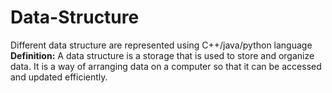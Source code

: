 # Data-Structure
Different data structure are represented using C++/java/python language
<br>
<b>Definition:</b>
A data structure is a storage that is used to store and organize data. It is a way of arranging data on a computer so that it can be accessed and updated efficiently.

